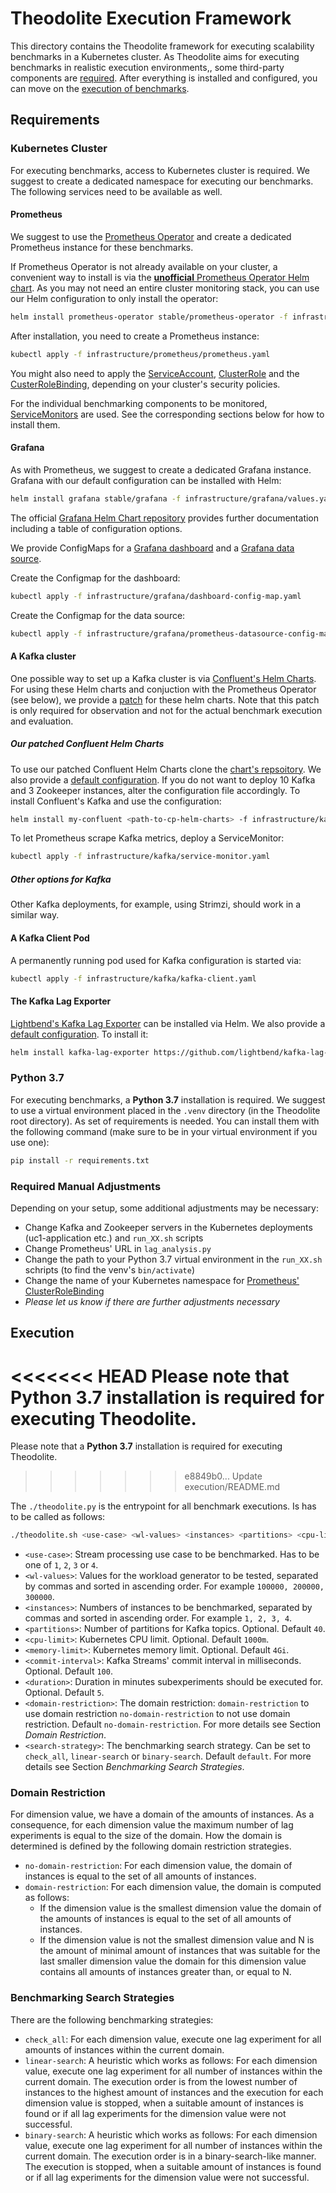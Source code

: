 # Theodolite Execution Framework

This directory contains the Theodolite framework for executing scalability
benchmarks in a Kubernetes cluster. As Theodolite aims for executing benchmarks
in realistic execution environments,, some third-party components are [required](#requirements).
After everything is installed and configured, you can move on the [execution of
benchmarks](#execution).

## Requirements

### Kubernetes Cluster

For executing benchmarks, access to Kubernetes cluster is required. We suggest
to create a dedicated namespace for executing our benchmarks. The following
services need to be available as well.

#### Prometheus

We suggest to use the [Prometheus Operator](https://github.com/coreos/prometheus-operator)
and create a dedicated Prometheus instance for these benchmarks.

If Prometheus Operator is not already available on your cluster, a convenient
way to install is via the [**unofficial** Prometheus Operator Helm chart](https://github.com/helm/charts/tree/master/stable/prometheus-operator).
As you may not need an entire cluster monitoring stack, you can use our Helm
configuration to only install the operator:

```sh
helm install prometheus-operator stable/prometheus-operator -f infrastructure/prometheus/helm-values.yaml
```

After installation, you need to create a Prometheus instance:

```sh
kubectl apply -f infrastructure/prometheus/prometheus.yaml
```

You might also need to apply the [ServiceAccount](infrastructure/prometheus/service-account.yaml), [ClusterRole](infrastructure/prometheus/cluster-role.yaml) 
and the [CusterRoleBinding](infrastructure/prometheus/cluster-role-binding.yaml),
depending on your cluster's security policies.

For the individual benchmarking components to be monitored, [ServiceMonitors](https://github.com/coreos/prometheus-operator#customresourcedefinitions)
are used. See the corresponding sections below for how to install them.

#### Grafana

As with Prometheus, we suggest to create a dedicated Grafana instance. Grafana
with our default configuration can be installed with Helm:

```sh
helm install grafana stable/grafana -f infrastructure/grafana/values.yaml
```

The official [Grafana Helm Chart repository](https://github.com/helm/charts/tree/master/stable/grafana)
provides further documentation including a table of configuration options.

We provide ConfigMaps for a [Grafana dashboard](infrastructure/grafana/dashboard-config-map.yaml) and a [Grafana data source](infrastructure/grafana/prometheus-datasource-config-map.yaml).

Create the Configmap for the dashboard:

```sh
kubectl apply -f infrastructure/grafana/dashboard-config-map.yaml
```

Create the Configmap for the data source:

```sh
kubectl apply -f infrastructure/grafana/prometheus-datasource-config-map.yaml
```

#### A Kafka cluster

One possible way to set up a Kafka cluster is via [Confluent's Helm Charts](https://github.com/confluentinc/cp-helm-charts).
For using these Helm charts and conjuction with the Prometheus Operator (see
below), we provide a [patch](https://github.com/SoerenHenning/cp-helm-charts)
for these helm charts. Note that this patch is only required for observation and
not for the actual benchmark execution and evaluation.

##### Our patched Confluent Helm Charts

To use our patched Confluent Helm Charts clone the
[chart's repsoitory](https://github.com/SoerenHenning/cp-helm-charts). We also
provide a [default configuration](infrastructure/kafka/values.yaml). If you do
not want to deploy 10 Kafka and 3 Zookeeper instances, alter the configuration
file accordingly. To install Confluent's Kafka and use the configuration:

```sh
helm install my-confluent <path-to-cp-helm-charts> -f infrastructure/kafka/values.yaml
```

To let Prometheus scrape Kafka metrics, deploy a ServiceMonitor:

```sh
kubectl apply -f infrastructure/kafka/service-monitor.yaml
```

##### Other options for Kafka

Other Kafka deployments, for example, using Strimzi, should work in a similar way.

#### A Kafka Client Pod

A permanently running pod used for Kafka configuration is started via:

```sh
kubectl apply -f infrastructure/kafka/kafka-client.yaml 
```

#### The Kafka Lag Exporter

[Lightbend's Kafka Lag Exporter](https://github.com/lightbend/kafka-lag-exporter)
can be installed via Helm. We also provide a [default configuration](infrastructure/kafka-lag-exporter/values.yaml).
To install it:

```sh
helm install kafka-lag-exporter https://github.com/lightbend/kafka-lag-exporter/releases/download/v0.6.0/kafka-lag-exporter-0.6.0.tgz -f infrastructure/kafka-lag-exporter/values.yaml
```


### Python 3.7

For executing benchmarks, a **Python 3.7** installation is required. We suggest
to use a virtual environment placed in the `.venv` directory (in the Theodolite
root directory). As set of requirements is needed. You can install them with the following
command (make sure to be in your virtual environment if you use one):

```sh
pip install -r requirements.txt 
```


### Required Manual Adjustments

Depending on your setup, some additional adjustments may be necessary:

* Change Kafka and Zookeeper servers in the Kubernetes deployments (uc1-application etc.) and `run_XX.sh` scripts
* Change Prometheus' URL in `lag_analysis.py`
* Change the path to your Python 3.7 virtual environment in the `run_XX.sh` schripts (to find the venv's `bin/activate`)
* Change the name of your Kubernetes namespace for [Prometheus' ClusterRoleBinding](infrastructure/prometheus/cluster-role-binding.yaml)
* *Please let us know if there are further adjustments necessary*



## Execution

<<<<<<< HEAD
Please note that **Python 3.7** installation is required for executing Theodolite.
=======
Please note that a **Python 3.7** installation is required for executing Theodolite.
>>>>>>> e8849b0... Update execution/README.md

The `./theodolite.py` is the entrypoint for all benchmark executions. Is has to be called as follows:

```sh
./theodolite.sh <use-case> <wl-values> <instances> <partitions> <cpu-limit> <memory-limit> <commit-interval> <duration> <domain-restriction> <search-strategy>
```

* `<use-case>`: Stream processing use case to be benchmarked. Has to be one of `1`, `2`, `3` or `4`.
* `<wl-values>`: Values for the workload generator to be tested, separated by commas and sorted in ascending order. For example `100000, 200000, 300000`.
* `<instances>`: Numbers of instances to be benchmarked, separated by commas and sorted in ascending order. For example `1, 2, 3, 4`.
* `<partitions>`: Number of partitions for Kafka topics. Optional. Default `40`.
* `<cpu-limit>`: Kubernetes CPU limit. Optional. Default `1000m`.
* `<memory-limit>`: Kubernetes memory limit. Optional. Default `4Gi`.
* `<commit-interval>`: Kafka Streams' commit interval in milliseconds. Optional. Default `100`.
* `<duration>`: Duration in minutes subexperiments should be executed for. Optional. Default `5`.
* `<domain-restriction>`: The domain restriction: `domain-restriction` to use domain restriction `no-domain-restriction` to not use domain restriction. Default `no-domain-restriction`. For more details see Section _Domain Restriction_.
* `<search-strategy>`: The benchmarking search strategy. Can be set to `check_all`, `linear-search` or `binary-search`. Default `default`. For more details see Section _Benchmarking Search Strategies_.

### Domain Restriction
For dimension value, we have a domain of the amounts of instances. As a consequence, for each dimension value the maximum number of lag experiments is equal to the size of the domain. How the domain is determined is defined by the following domain restriction strategies.

* `no-domain-restriction`: For each dimension value, the domain of instances is equal to the set of all amounts of instances.
* `domain-restriction`: For each dimension value, the domain is computed as follows:
    * If the dimension value is the smallest dimension value the domain of the amounts of instances is equal to the set of all amounts of instances.
    * If the dimension value is not the smallest dimension value and N is the amount of minimal amount of instances that was suitable for the last smaller dimension value the domain for this dimension value contains all amounts of instances greater than, or equal to N.

### Benchmarking Search Strategies
There are the following benchmarking strategies:

* `check_all`: For each dimension value, execute one lag experiment for all amounts of instances within the current domain.
* `linear-search`: A heuristic which works as follows: For each dimension value, execute one lag experiment for all number of instances within the current domain. The execution order is from the lowest number of instances to the highest amount of instances and the execution for each dimension value is stopped, when a suitable amount of instances is found or if all lag experiments for the dimension value were not successful.
* `binary-search`: A heuristic which works as follows: For each dimension value, execute one lag experiment for all number of instances within the current domain. The execution order is in a binary-search-like manner. The execution is stopped, when a suitable amount of instances is found or if all lag experiments for the dimension value were not successful.

